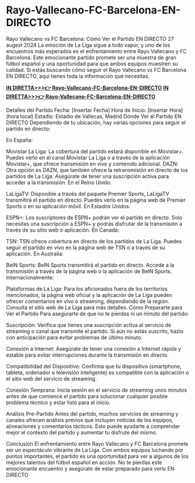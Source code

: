 # Rayo-Vallecano-FC-Barcelona-EN-DIRECTO
Rayo Vallecano vs FC Barcelona: Cómo Ver el Partido EN DIRECTO 27 augest 2024
La emoción de La Liga sigue a todo vapor, y uno de los encuentros más esperados es el enfrentamiento entre Rayo Vallecano y FC Barcelona. Este emocionante partido promete ser una muestra de gran fútbol español y una oportunidad para que ambos equipos muestren su calidad. Si estás buscando cómo seguir el Rayo Vallecano vs FC Barcelona EN DIRECTO, aquí tienes toda la información que necesitas.

<a href="https://www.playhdtv.live/"><strong>IN DIRETTA&gt;&gt;&gt;👉 Rayo-Vallecano-FC-Barcelona-EN-DIRECTO</strong></a>
<a href="https://www.playhdtv.live/"><strong>IN DIRETTA&gt;&gt;&gt;👉 Rayo-Vallecano-FC-Barcelona-EN-DIRECTO</strong></a>

Detalles del Partido
Fecha: [Insertar Fecha]
Hora de Inicio: [Insertar Hora] (hora local)
Estadio: Estadio de Vallecas, Madrid
Dónde Ver el Partido EN DIRECTO
Dependiendo de tu ubicación, hay varias opciones para seguir el partido en directo:

En España:

Movistar La Liga: La cobertura del partido estará disponible en Movistar+. Puedes verlo en el canal Movistar La Liga o a través de la aplicación Movistar+, que ofrece transmisión en vivo y contenido adicional.
DAZN: Otra opción es DAZN, que también ofrece la retransmisión en directo de los partidos de La Liga. Asegúrate de tener una suscripción activa para acceder a la transmisión.
En el Reino Unido:

LaLigaTV: Disponible a través del paquete Premier Sports, LaLigaTV transmitirá el partido en directo. Puedes verlo en la página web de Premier Sports o en su aplicación móvil.
En Estados Unidos:

ESPN+: Los suscriptores de ESPN+ podrán ver el partido en directo. Solo necesitas una suscripción a ESPN+ y podrás disfrutar de la transmisión a través de su sitio web o aplicación.
En Canadá:

TSN: TSN ofrece cobertura en directo de los partidos de La Liga. Puedes seguir el partido en vivo en la página web de TSN o a través de su aplicación.
En Australia:

BeIN Sports: BeIN Sports transmitirá el partido en directo. Accede a la transmisión a través de la página web o la aplicación de BeIN Sports.
Internacionalmente:

Plataformas de La Liga: Para los aficionados fuera de los territorios mencionados, la página web oficial y la aplicación de La Liga pueden ofrecer comentarios en vivo o streaming, dependiendo de la región. Consulta el sitio web de La Liga para más detalles.
Cómo Prepararte para Ver el Partido
Para asegurarte de que no te pierdas ni un minuto del partido:

Suscripción: Verifica que tienes una suscripción activa al servicio de streaming o canal que transmite el partido. Si aún no estás suscrito, hazlo con anticipación para evitar problemas de último minuto.

Conexión a Internet: Asegúrate de tener una conexión a Internet rápida y estable para evitar interrupciones durante la transmisión en directo.

Compatibilidad del Dispositivo: Confirma que tu dispositivo (smartphone, tableta, ordenador o televisión inteligente) es compatible con la aplicación o el sitio web del servicio de streaming.

Conexión Temprana: Inicia sesión en el servicio de streaming unos minutos antes de que comience el partido para solucionar cualquier posible problema técnico y estar listo para el inicio.

Análisis Pre-Partido
Antes del partido, muchos servicios de streaming y canales ofrecen análisis previos que incluyen noticias de los equipos, alineaciones y comentarios tácticos. Esto puede ayudarte a comprender mejor el contexto del partido y aumentar tu disfrute del mismo.

Conclusión
El enfrentamiento entre Rayo Vallecano y FC Barcelona promete ser un espectáculo vibrante de La Liga. Con ambos equipos luchando por puntos importantes, el partido es una oportunidad para ver a algunos de los mejores talentos del fútbol español en acción. No te pierdas este emocionante encuentro y asegúrate de estar preparado para verlo EN DIRECTO
